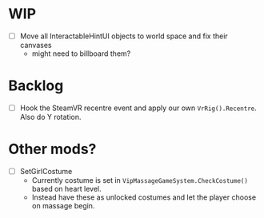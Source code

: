 ﻿# WIP

- [ ] Move all InteractableHintUI objects to world space and fix their canvases
  - might need to billboard them?

# Backlog

- [ ] Hook the SteamVR recentre event and apply our own `VrRig().Recentre`. Also do Y rotation.

# Other mods?

- [ ] SetGirlCostume
  - Currently costume is set in `VipMassageGameSystem.CheckCostume()` based on heart level.
  - Instead have these as unlocked costumes and let the player choose on massage begin.